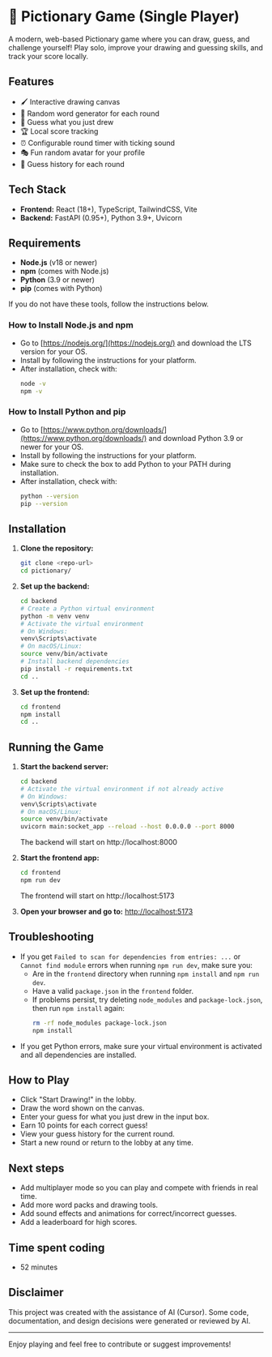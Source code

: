 # 🎨 Pictionary Game (Single Player)

A modern, web-based Pictionary game where you can draw, guess, and challenge yourself! Play solo, improve your drawing and guessing skills, and track your score locally.

## Features

- 🖌️ Interactive drawing canvas
- 🧩 Random word generator for each round
- 📝 Guess what you just drew
- 🏆 Local score tracking
- ⏰ Configurable round timer with ticking sound
- 🎭 Fun random avatar for your profile
- 📜 Guess history for each round

## Tech Stack

- **Frontend:** React (18+), TypeScript, TailwindCSS, Vite
- **Backend:** FastAPI (0.95+), Python 3.9+, Uvicorn

## Requirements

- **Node.js** (v18 or newer)
- **npm** (comes with Node.js)
- **Python** (3.9 or newer)
- **pip** (comes with Python)

If you do not have these tools, follow the instructions below.

### How to Install Node.js and npm
- Go to [https://nodejs.org/](https://nodejs.org/) and download the LTS version for your OS.
- Install by following the instructions for your platform.
- After installation, check with:
  ```sh
  node -v
  npm -v
  ```

### How to Install Python and pip
- Go to [https://www.python.org/downloads/](https://www.python.org/downloads/) and download Python 3.9 or newer for your OS.
- Install by following the instructions for your platform.
- Make sure to check the box to add Python to your PATH during installation.
- After installation, check with:
  ```sh
  python --version
  pip --version
  ```

## Installation

1. **Clone the repository:**
   ```sh
   git clone <repo-url>
   cd pictionary/
   ```

2. **Set up the backend:**
   ```sh
   cd backend
   # Create a Python virtual environment
   python -m venv venv
   # Activate the virtual environment
   # On Windows:
   venv\Scripts\activate
   # On macOS/Linux:
   source venv/bin/activate
   # Install backend dependencies
   pip install -r requirements.txt
   cd ..
   ```

3. **Set up the frontend:**
   ```sh
   cd frontend
   npm install
   cd ..
   ```

## Running the Game

1. **Start the backend server:**
   ```sh
   cd backend
   # Activate the virtual environment if not already active
   # On Windows:
   venv\Scripts\activate
   # On macOS/Linux:
   source venv/bin/activate
   uvicorn main:socket_app --reload --host 0.0.0.0 --port 8000
   ```
   The backend will start on http://localhost:8000

2. **Start the frontend app:**
   ```sh
   cd frontend
   npm run dev
   ```
   The frontend will start on http://localhost:5173

3. **Open your browser and go to:**
   [http://localhost:5173](http://localhost:5173)

## Troubleshooting

- If you get `Failed to scan for dependencies from entries: ...` or `Cannot find module` errors when running `npm run dev`, make sure you:
  - Are in the `frontend` directory when running `npm install` and `npm run dev`.
  - Have a valid `package.json` in the `frontend` folder.
  - If problems persist, try deleting `node_modules` and `package-lock.json`, then run `npm install` again:
    ```sh
    rm -rf node_modules package-lock.json
    npm install
    ```
- If you get Python errors, make sure your virtual environment is activated and all dependencies are installed.

## How to Play

- Click "Start Drawing!" in the lobby.
- Draw the word shown on the canvas.
- Enter your guess for what you just drew in the input box.
- Earn 10 points for each correct guess!
- View your guess history for the current round.
- Start a new round or return to the lobby at any time.

## Next steps

- Add multiplayer mode so you can play and compete with friends in real time.
- Add more word packs and drawing tools.
- Add sound effects and animations for correct/incorrect guesses.
- Add a leaderboard for high scores.

## Time spent coding

- 52 minutes

## Disclaimer

This project was created with the assistance of AI (Cursor). Some code, documentation, and design decisions were generated or reviewed by AI.

---

Enjoy playing and feel free to contribute or suggest improvements!
